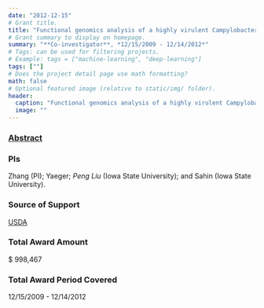 ```yaml
---
date: "2012-12-15"
# Grant title.
title: "Functional genomics analysis of a highly virulent Campylobacter jejuni clone causing sheep abortion"
# Grant summary to display on homepage.
summary: "**Co-investigator**, *12/15/2009 - 12/14/2012*"
# Tags: can be used for filtering projects.
# Example: tags = ["machine-learning", "deep-learning"]
tags: [""]
# Does the project detail page use math formatting?
math: false
# Optional featured image (relative to static/img/ folder).
header:
  caption: "Functional genomics analysis of a highly virulent Campylobacter jejuni clone causing sheep abortion"
  image: ""
---
```


### [Abstract](https://reeis.usda.gov/web/crisprojectpages/0220256-functional-genomics-of-a-highly-virulent-campylobacter-jejuni-clone-causing-sheep-abortion.html)

### PIs
Zhang (PI); Yaeger; *Peng Liu* (Iowa State University); and Sahin (Iowa State University).


### Source of Support
[USDA](https://www.usda.gov/)

### Total Award Amount
$ 998,467

### Total Award Period Covered
12/15/2009 - 12/14/2012


